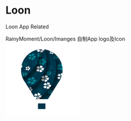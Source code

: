 # Loon
Loon App Related

RainyMoment/Loon/Imanges
自制App logo及Icon
<img src="https://raw.githubusercontent.com/RainyMoment/Loon/main/Images/Icon_Clover.png" width="200" height="200"/>
